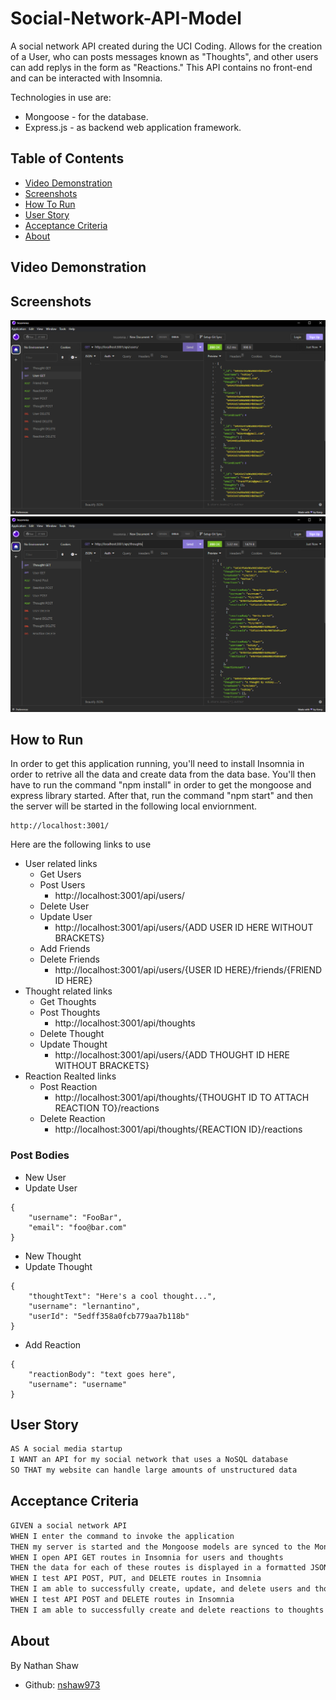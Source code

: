# Social-Network-API-Model
A social network API created during the UCI Coding.
Allows for the creation of a User, who can posts messages known as "Thoughts", and other users can add replys in the form as "Reactions."
This API contains no front-end and can be interacted with Insomnia.

Technologies in use are:
- Mongoose - for the database.
- Express.js - as backend web application framework.

## Table of Contents

- [Video Demonstration](#video-demonstration)
- [Screenshots](#screenshots)
- [How To Run](#how-to-run)
- [User Story](#user-story)
- [Acceptance Criteria](#acceptance-criteria)
- [About](#about)

## Video Demonstration

## Screenshots

![Get Users](./images/get-users.PNG)
![Get Thoughts](./images/get-thoughts.PNG)

## How to Run

In order to get this application running, you'll need to install Insomnia in order to retrive all the data and create data from the data base.
You'll then have to run the command "npm install" in order to get the mongoose and express library started.
After that, run the command "npm start" and then the server will be started in the following local enviornment.
```
http://localhost:3001/
```
Here are the following links to use
- User related links
    - Get Users
    - Post Users
        - http://localhost:3001/api/users/
    - Delete User
    - Update User
        - http://localhost:3001/api/users/{ADD USER ID HERE WITHOUT BRACKETS}
    - Add Friends
    - Delete Friends
        - http://localhost:3001/api/users/{USER ID HERE}/friends/{FRIEND ID HERE}
- Thought related links
    - Get Thoughts
    - Post Thoughts
        - http://localhost:3001/api/thoughts
    - Delete Thought
    - Update Thought
        - http://localhost:3001/api/users/{ADD THOUGHT ID HERE WITHOUT BRACKETS}
- Reaction Realted links
    - Post Reaction
        - http://localhost:3001/api/thoughts/{THOUGHT ID TO ATTACH REACTION TO}/reactions
    - Delete Reaction 
        - http://localhost:3001/api/thoughts/{REACTION ID}/reactions
### Post Bodies

- New User
- Update User
```
{
    "username": "FooBar",
    "email": "foo@bar.com"
} 
```
- New Thought
- Update Thought
```
{
    "thoughtText": "Here's a cool thought...",
    "username": "lernantino",
    "userId": "5edff358a0fcb779aa7b118b"
}
```
- Add Reaction
```
{
    "reactionBody": "text goes here", 
    "username": "username"
}
```
## User Story

```md
AS A social media startup
I WANT an API for my social network that uses a NoSQL database
SO THAT my website can handle large amounts of unstructured data
```

## Acceptance Criteria

```md
GIVEN a social network API
WHEN I enter the command to invoke the application
THEN my server is started and the Mongoose models are synced to the MongoDB database
WHEN I open API GET routes in Insomnia for users and thoughts
THEN the data for each of these routes is displayed in a formatted JSON
WHEN I test API POST, PUT, and DELETE routes in Insomnia
THEN I am able to successfully create, update, and delete users and thoughts in my database
WHEN I test API POST and DELETE routes in Insomnia
THEN I am able to successfully create and delete reactions to thoughts and add and remove friends to a user’s friend list
```

## About

By Nathan Shaw
- Github: [nshaw973](https://github.com/nshaw973)